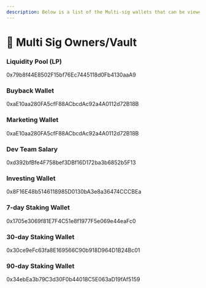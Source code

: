 ```yaml
---
description: Below is a list of the Multi-sig wallets that can be viewed on FTM
---
```


# 🔐 Multi Sig Owners/Vault

### Liquidity Pool (LP)

0x79b8f44E8502F15bf76Ec7445118d0Fb4130aaA9

### Buyback Wallet

0xaE10aa280FA5cfF88ACbcdAc92a4A0112d72B18B

### Marketing Wallet

0xaE10aa280FA5cfF88ACbcdAc92a4A0112d72B18B

### Dev Team Salary

0xd392bfBfe4F758bef3DBf16D172ba3b6852b5F13

### Investing Wallet

0x8F16E48b5146118985D0130bA3e8a36474CCCBEa

### 7-day Staking Wallet

0x1705e3069f81E7F4C51e8f1977F5e069e44eaFc0

### 30-day Staking Wallet

0x30ce9eFc63fa8E169566C90b918D964D1B24Bc01

### 90-day Staking Wallet

0x34ebEa3b79C3d30F0b44018C5E063aD19fAf5159
